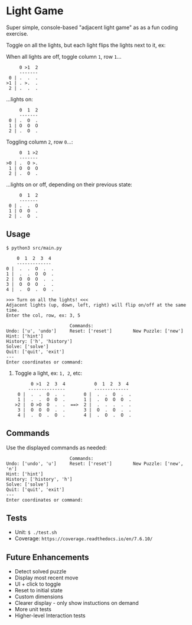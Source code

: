 # Light Game

Super simple, console-based "adjacent light game" as as a fun coding exercise.

Toggle on all the lights, but each light flips the lights next to it, ex:

When all lights are off, toggle column `1`, row `1`...

         0 >1  2  
         -------
     0 | .  .  .
    >1 | . >.  .        
     2 | .  .  .

...lights on:

         0  1  2  
         -------
     0 | .  O  .
     1 | O  O  O        
     2 | .  O  .

Toggling column `2`, row `0`...:

         0  1 >2  
         -------
    >0 | .  O >.
     1 | O  O  O        
     2 | .  O  .

...lights on or off, depending on their previous state:

         0  1  2  
         -------
     0 | .  .  O
     1 | O  O  .        
     2 | .  O  .

## Usage
`$ python3 src/main.py`

        0  1  2  3  4
        -------------
    0 |  .  .  O  .  .
    1 |  .  .  O  O  .
    2 |  O  O  O  .  .
    3 |  O  O  O  .  .
    4 |  .  O  .  O  .

    >>> Turn on all the lights! <<<
    Adjacent lights (up, down, left, right) will flip on/off at the same time.
    Enter the col, row, ex: 3, 5

                            Commands:
    Undo: ['u', 'undo']     Reset: ['reset']        New Puzzle: ['new']
    Hint: ['hint']
    History: ['h', 'history']
    Solve: ['solve']
    Quit: ['quit', 'exit']
    ---
    Enter coordinates or command: 

1. Toggle a light, ex: `1, 2`, etc:

             0 >1  2  3  4           0  1  2  3  4
            --------------           -------------
        0 |  .  .  O  .  .       0 |  .  .  O  .  .
        1 |  .  .  O  O  .       1 |  .  O  O  O  .
       >2 |  O >O  O  .  .  ==>  2 |  .  .  .  .  .
        3 |  O  O  O  .  .       3 |  O  .  O  .  .       
        4 |  .  O  .  O  .       4 |  .  O  .  O  .

## Commands
Use the displayed commands as needed:

                            Commands:
    Undo: ['undo', 'u']     Reset: ['reset']        New Puzzle: ['new', 'n']
    Hint: ['hint']
    History: ['history', 'h']
    Solve: ['solve']
    Quit: ['quit', 'exit']
    ---
    Enter coordinates or command: 

## Tests
- Unit: `$ ./test.sh`
- Coverage: `https://coverage.readthedocs.io/en/7.6.10/`

## Future Enhancements
- Detect solved puzzle
- Display most recent move
- UI + click to toggle
- Reset to initial state
- Custom dimensions
- Clearer display - only show instuctions on demand
- More unit tests
- Higher-level Interaction tests